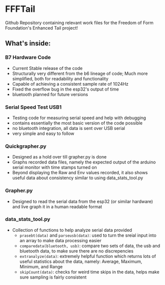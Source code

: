 # FFFTail
Github Repository containing relevant work files for the Freedom of Form Foundation's Enhanced Tail project!

## What's inside:
### B7 Hardware Code
- Current Stable release of the code
- Structurally very different from the b6 lineage of code; Much more simplified, both for readability and functionality
- Capable of achieving a consistent sample rate of 1024Hz
- Fixed the overflow bug in the esp32's output of time
- bluetooth planned for future versions

### Serial Speed Test USB1
- Testing code for measuring serial speed and help with debugging
- contains essentially the most basic version of the code possible
- no bluetooth integration, all data is sent over USB serial
- very simple and easy to follow

### Quickgrapher.py
- Designed as a hold over till grapher.py is done
- Graphs recorded data files, namely the expected output of the arduino serial monitor with time stamps turned on
- Beyond displaying the Raw and Env values recorded, it also shows useful data about consistency similar to using data_stats_tool.py

### Grapher.py
- Designed to read the serial data from the esp32 (or similar hardware) and live graph it in a human readable format

### data_stats_tool.py
- Collection of functions to help analyze serial data provided
  - `prasebt(data)` and `parseusb(data)`: used to turn the sreial input into an array to make data processing easier
  - `comparedata(bluetooth, usb)`: compare two sets of data, the usb and bluetooth data, to make sure there are no discrepencies
  - `extranalyze(data)`: extremely helpful function which returns lots of useful statistics about the data, namely: Average, Maximum, Minimum, and Range
  - `skipCount(data)`: checks for weird time skips in the data, helps make sure sampling is fairly consistent
